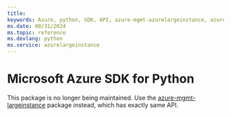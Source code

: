 ```yaml
---
title: 
keywords: Azure, python, SDK, API, azure-mgmt-azurelargeinstance, azurelargeinstance
ms.date: 08/31/2024
ms.topic: reference
ms.devlang: python
ms.service: azurelargeinstance
---
```

# Microsoft Azure SDK for Python

This package is no longer being maintained. Use the [azure-mgmt-largeinstance](https://pypi.org/project/azure-mgmt-largeinstance/) package instead, which has exactly same API.
